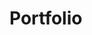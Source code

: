 # Portfolio<!DOCTYPE html>
<html lang="en">
<head>
    <meta charset="UTF-8">
    <meta name="viewport" content="width=device-width, initial-scale=1.0">
    <title>MD ARMAN ALI | Portfolio</title>
    <script src="https://cdn.tailwindcss.com"></script>
    <link rel="stylesheet" href="https://cdnjs.cloudflare.com/ajax/libs/font-awesome/6.4.0/css/all.min.css">
    <style>
        @import url('https://fonts.googleapis.com/css2?family=Poppins:wght@300;400;500;600;700&display=swap');
        
        body {
            font-family: 'Poppins', sans-serif;
            scroll-behavior: smooth;
            background-color: #f8fafc;
        }
        
        .gradient-text {
            background: linear-gradient(90deg, #3b82f6, #8b5cf6);
            -webkit-background-clip: text;
            background-clip: text;
            color: transparent;
        }
        
        .card-hover {
            transition: all 0.3s ease;
        }
        
        .card-hover:hover {
            transform: translateY(-5px);
            box-shadow: 0 10px 25px rgba(0, 0, 0, 0.1);
        }
        
        .nav-link {
            position: relative;
        }
        
        .nav-link::after {
            content: '';
            position: absolute;
            width: 0;
            height: 2px;
            bottom: -2px;
            left: 0;
            background-color: #3b82f6;
            transition: width 0.3s ease;
        }
        
        .nav-link:hover::after {
            width: 100%;
        }
        
        .active::after {
            width: 100%;
        }
        
        .timeline-item {
            position: relative;
            padding-left: 2rem;
        }
        
        .timeline-item::before {
            content: '';
            position: absolute;
            left: 0;
            top: 0;
            width: 2px;
            height: 100%;
            background: #3b82f6;
        }
        
        .timeline-dot {
            position: absolute;
            left: -0.5rem;
            top: 0.5rem;
            width: 1rem;
            height: 1rem;
            border-radius: 50%;
            background: #3b82f6;
            z-index: 1;
        }
        
        .skill-bar {
            height: 8px;
            border-radius: 4px;
            background: #e2e8f0;
        }
        
        .skill-progress {
            height: 100%;
            border-radius: 4px;
            background: linear-gradient(90deg, #3b82f6, #8b5cf6);
        }
        
        .project-card {
            transition: all 0.3s ease;
            perspective: 1000px;
        }
        
        .project-card:hover {
            transform: translateY(-5px);
        }
        
        .project-card-inner {
            position: relative;
            width: 100%;
            height: 100%;
            transition: transform 0.6s;
            transform-style: preserve-3d;
        }
        
        .project-card:hover .project-card-inner {
            transform: rotateY(10deg);
        }
        
        .project-card-front, .project-card-back {
            position: absolute;
            width: 100%;
            height: 100%;
            backface-visibility: hidden;
        }
        
        .project-card-back {
            transform: rotateY(180deg);
        }
        
        .contact-input {
            transition: all 0.3s ease;
        }
        
        .contact-input:focus {
            box-shadow: 0 0 0 2px rgba(59, 130, 246, 0.5);
        }
    </style>
</head>
<body class="text-gray-800">
    <!-- Navigation -->
    <nav class="fixed w-full bg-white shadow-sm z-50">
        <div class="max-w-6xl mx-auto px-4 sm:px-6 lg:px-8">
            <div class="flex justify-between h-16">
                <div class="flex items-center">

                    <a href="#home" class="text-xl font-bold gradient-text"> MD ARMAN ALI</a>
</body>
</Html>

